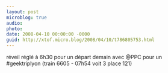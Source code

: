 ```yaml
---
layout: post
microblog: true
audio: 
photo: 
date: 2008-04-10 00:00:00 -0000
guid: http://xtof.micro.blog/2008/04/10/t786805753.html
---
```

réveil réglé à 6h30 pour un départ demain avec @PPC pour un #geektriplyon (train 6605 - 07h54 voit 3 place 121)
